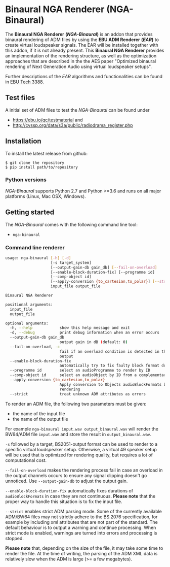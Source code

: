 # Binaural NGA Renderer (NGA-Binaural)


The **Binaural NGA Renderer** **(*NGA-Binaural*)** is an addon that provides binaural rendering of ADM files by using the **EBU ADM Renderer** **(*EAR*)** to create virtual loudspeaker signals. The EAR will be installed together with this addon, if it is not already present.
This **Binaural NGA Renderer** provides an implementation of the rendering structure, as well as the optimization approaches that are described in the the  AES paper "Optimized binaural rendering of Next Generation Audio using virtual loudspeaker setups".


Further descriptions of the *EAR* algorithms and functionalities can be found in [EBU Tech 3388](https://tech.ebu.ch/publications/adm-renderer-for-use-in-nga-broadcasting).

## Test files
A initial set of ADM files to test the *NGA-Binaural* can be found under
  - https://ebu.io/qc/testmaterial and
  - http://cvssp.org/data/s3a/public/radiodrama_register.php

## Installation

To install the latest release from github:

```
$ git clone the repository
$ pip install path/to/repository
```

### Python versions

*NGA-Binaural* supports Python 2.7 and Python >=3.6
and runs on all major platforms (Linux, Mac OSX, Windows).


## Getting started

The *NGA-Binaural* comes with the following command line tool:

- `nga-binaural`

### Command line renderer

```bash
usage: nga-binaural [-h] [-d]
                    [-s target_system]
                    [--output-gain-db gain_db] [--fail-on-overload]
                    [--enable-block-duration-fix] [--programme id]
                    [--comp-object id]
                    [--apply-conversion {to_cartesian,to_polar}] [--strict]
                    input_file output_file

Binaural NGA Renderer

positional arguments:
  input_file
  output_file

optional arguments:
  -h, --help            show this help message and exit
  -d, --debug           print debug information when an error occurs
  --output-gain-db gain_db
                        output gain in dB (default: 0)
  --fail-on-overload, -c
                        fail if an overload condition is detected in the
                        output
  --enable-block-duration-fix
                        automatically try to fix faulty block format durations
  --programme id        select an audioProgramme to render by ID
  --comp-object id      select an audioObject by ID from a complementary group
  --apply-conversion {to_cartesian,to_polar}
                        Apply conversion to Objects audioBlockFormats before
                        rendering
  --strict              treat unknown ADM attributes as errors
```

To render an ADM file, the following two parameters must be given:
  - the name of the input file
  - the name of the output file

For example `nga-binaural input.wav output_binaural.wav` will render the BW64/ADM file `input.wav` and store the result in `output_binaural.wav`.

`-s` followed by a target, BS2051-output format can be used to render to a specific virtual loudspeaker setup. Otherwise, a virtual 49 speaker setup will be used that is optimized for rendering quality, but requires a lot of computational cost.

`--fail-on-overload` makes the rendering process fail in case an overload in the output channels occurs to ensure any signal clipping doesn't go unnoticed. Use `--output-gain-db` to adjust the output gain.

`--enable-block-duration-fix` automatically fixes durations of `audioBlockFormats` in case they are not continuous.
**Please note** that the proper way to handle this situation is to fix the input file.

`--strict` enables strict ADM parsing mode. Some of the currently available
ADM/BW64 files may not strictly adhere to the BS.2076 specification, for example by including xml attributes that are not part of the standard.
The default behaviour is to output a warning and continue processing.
When strict mode is enabled, warnings are turned into errors and processing is  stopped.


**Please note** that, depending on the size of the file, it may
take some time to render the file. At the time of writing, the parsing of the ADM XML data is relatively slow when the ADM is large (>= a few megabytes).

